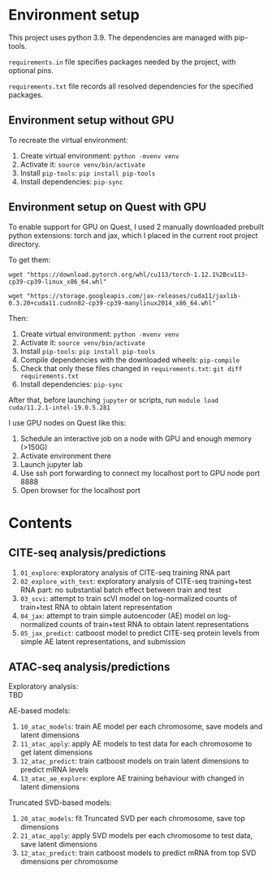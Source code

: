# Environment setup

This project uses python 3.9. The dependencies are managed with pip-tools.

`requirements.in` file specifies packages needed by the project, with optional pins.

`requirements.txt` file records all resolved dependencies for the specified packages.

## Environment setup without GPU

To recreate the virtual environment:

1. Create virtual environment: `python -mvenv venv`
2. Activate it: `source venv/bin/activate`
3. Install `pip-tools`: `pip install pip-tools`
4. Install dependencies: `pip-sync`

## Environment setup on Quest with GPU

To enable support for GPU on Quest, I used 2 manually downloaded prebuilt python extensions: torch and jax, which I placed in the current root project directory.

To get them:

`wget "https://download.pytorch.org/whl/cu113/torch-1.12.1%2Bcu113-cp39-cp39-linux_x86_64.whl"`

`wget "https://storage.googleapis.com/jax-releases/cuda11/jaxlib-0.3.20+cuda11.cudnn82-cp39-cp39-manylinux2014_x86_64.whl"`

Then:

1. Create virtual environment: `python -mvenv venv`
2. Activate it: `source venv/bin/activate`
3. Install `pip-tools`: `pip install pip-tools`
4. Compile dependencies with the downloaded wheels: `pip-compile`
5. Check that only these files changed in `requirements.txt`: `git diff requirements.txt`
6. Install dependencies: `pip-sync`

After that, before launching `jupyter` or scripts, run `module load cuda/11.2.1-intel-19.0.5.281`

I use GPU nodes on Quest like this:
1. Schedule an interactive job on a node with GPU and enough memory (>150G)
2. Activate environment there
3. Launch jupyter lab
4. Use ssh port forwarding to connect my localhost port to GPU node port 8888
5. Open browser for the localhost port

# Contents

## CITE-seq analysis/predictions
1. `01_explore`: exploratory analysis of CITE-seq training RNA part
2. `02_explore_with_test`: exploratory analysis of CITE-seq training+test RNA part: no substantial batch effect between train and test
3. `03_scvi`: attempt to train scVI model on log-normalized counts of train+test RNA to obtain latent representation
4. `04_jax`: attempt to train simple autoencoder (AE) model on log-normalized counts of train+test RNA to obtain latent representations
5. `05_jax_predict`: catboost model to predict CITE-seq protein levels from simple AE latent representations, and submission

## ATAC-seq analysis/predictions

Exploratory analysis:  
TBD

AE-based models:
1. `10_atac_models`: train AE model per each chromosome, save models and latent dimensions
2. `11_atac_apply`: apply AE models to test data for each chromosome to get latent dimensions
3. `12_atac_predict`: train catboost models on train latent dimensions to predict mRNA levels
4. `13_atac_ae_explore`: explore AE training behaviour with changed in latent dimensions

Truncated SVD-based models:
1. `20_atac_models`: fit Truncated SVD per each chromosome, save top dimensions
2. `21_atac_apply`: apply SVD models per each chromosome to test data, save latent dimensions
3. `12_atac_predict`: train catboost models to predict mRNA from top SVD dimensions per chromosome
